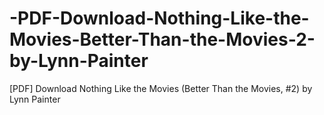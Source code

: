# -PDF-Download-Nothing-Like-the-Movies-Better-Than-the-Movies-2-by-Lynn-Painter
[PDF] Download Nothing Like the Movies (Better Than the Movies, #2) by Lynn Painter
